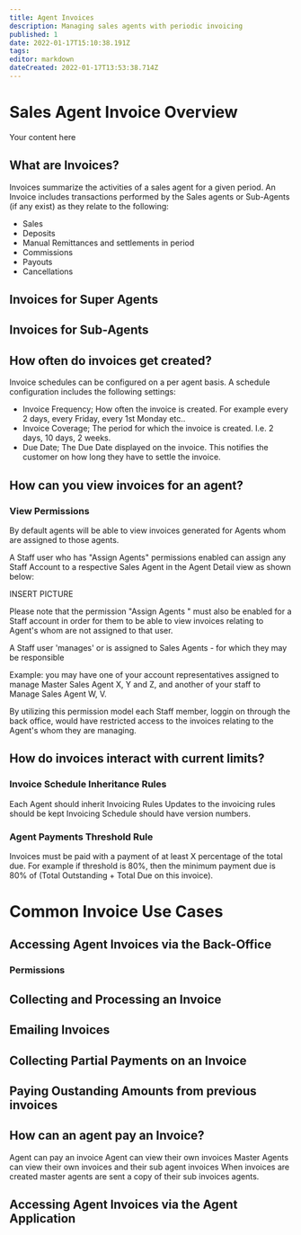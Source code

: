 ```yaml
---
title: Agent Invoices
description: Managing sales agents with periodic invoicing
published: 1
date: 2022-01-17T15:10:38.191Z
tags: 
editor: markdown
dateCreated: 2022-01-17T13:53:38.714Z
---
```


# Sales Agent Invoice Overview
Your content here


## What are Invoices?
Invoices summarize the activities of a sales agent for a given period. 
An Invoice includes transactions performed by the Sales agents or Sub-Agents (if any exist) as they relate to the following:
- Sales
- Deposits
- Manual Remittances and settlements in period
- Commissions
- Payouts
- Cancellations


## Invoices for Super Agents


## Invoices for Sub-Agents


## How often do invoices get created?
Invoice schedules can be configured on a per agent basis.
A schedule configuration includes the following settings:
- Invoice Frequency; How often the invoice is created. For example every 2 days, every Friday, every 1st Monday etc..
- Invoice Coverage; The period for which the invoice is created. I.e. 2 days, 10 days, 2 weeks.
- Due Date; The Due Date displayed on the invoice. This notifies the customer on how long they have to settle the invoice.

## How can you view invoices for an agent?

### View Permissions

By default agents will be able to view invoices generated for Agents whom are assigned to those agents. 

A Staff user who has "Assign Agents" permissions enabled can assign any Staff Account to a respective Sales Agent in the Agent Detail view as shown below:

INSERT PICTURE

Please note that the permission "Assign Agents " must also be enabled for a Staff account in order for them to be able to view invoices relating to Agent's whom are not assigned to that user.


A Staff user 'manages' or is assigned to Sales Agents - for which they may be responsible


Example: you may have one of your account representatives assigned to manage Master Sales Agent X, Y and Z, and another of your staff to Manage Sales Agent  W, V.

By utilizing this permission model each Staff member, loggin on through the back office, would have restricted  access to the invoices relating to the Agent's whom they are managing. 




## How do invoices interact with current limits?


### Invoice Schedule Inheritance Rules

Each Agent should inherit Invoicing Rules
Updates to the invoicing rules should be kept
Invoicing Schedule should have version numbers.
### Agent Payments Threshold Rule
Invoices must be paid with a payment of at least X percentage of the total due.
For example if threshold is 80%, then the minimum payment due is 80% of (Total Outstanding + Total Due on this invoice).


# Common Invoice Use Cases

## Accessing Agent Invoices via the Back-Office
### Permissions
## Collecting and Processing an Invoice
## Emailing Invoices
## Collecting Partial Payments on an Invoice
## Paying Oustanding Amounts from previous invoices
## How can an agent pay an Invoice?

Agent can pay an invoice
Agent can view their own invoices
Master Agents can view their own invoices and their sub agent invoices
When invoices are created master agents are sent a copy of their sub invoices agents.


## Accessing Agent Invoices via the Agent Application
